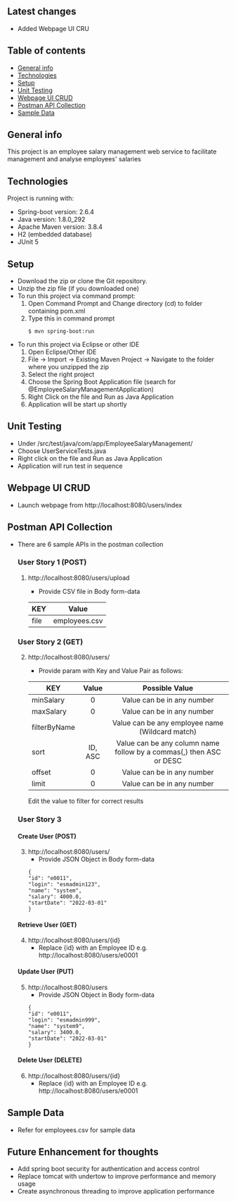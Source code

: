 ## Latest changes
* Added Webpage UI CRU

## Table of contents
* [General info](#general-info)
* [Technologies](#technologies)
* [Setup](#setup)
* [Unit Testing](#unit-testing)
* [Webpage UI CRUD](#webpage-ui-crud)
* [Postman API Collection](#postman-api-collection)
* [Sample Data](#sample-data)

## General info
This project is an employee salary management web service to facilitate management and analyse employees' salaries
	
## Technologies
Project is running with:
* Spring-boot version: 2.6.4
* Java version: 1.8.0_292
* Apache Maven version: 3.8.4
* H2 (embedded database)
* JUnit 5
	
## Setup
* Download the zip or clone the Git repository.
* Unzip the zip file (if you downloaded one)
* To run this project via command prompt:
    1) Open Command Prompt and Change directory (cd) to folder containing pom.xml
    2) Type this in command prompt
        ```
        $ mvn spring-boot:run
        ```
* To run this project via Eclipse or other IDE
    1) Open Eclipse/Other IDE
    2) File -> Import -> Existing Maven Project -> Navigate to the folder where you unzipped the zip
    3) Select the right project
    4) Choose the Spring Boot Application file (search for @EmployeeSalaryManagementApplication)
    5) Right Click on the file and Run as Java Application
    6) Application will be start up shortly

## Unit Testing
* Under /src/test/java/com/app/EmployeeSalaryManagement/
* Choose UserServiceTests.java
* Right click on the file and Run as Java Application
* Application will run test in sequence

## Webpage UI CRUD
* Launch webpage from http://localhost:8080/users/index

## Postman API Collection
* There are 6 sample APIs in the postman collection
    ### User Story 1 (POST)
    1) http://localhost:8080/users/upload 
        * Provide CSV file in Body form-data

        | KEY        | Value         |
        | ---------- |:-------------:|
        | file       | employees.csv |

    ### User Story 2 (GET)
    2) http://localhost:8080/users/
        * Provide param with Key and Value Pair as follows:

        | KEY           | Value         |  Possible Value                                                       |
        | ------------- |:-------------:| :--------------------------------------------------------------------:|
        | minSalary     | 0             |  Value can be in any number                                           |
        | maxSalary     | 0             |  Value can be in any number                                           |
        | filterByName  |               |  Value can be any employee name (Wildcard match)                      |
        | sort          | ID, ASC       |  Value can be any column name follow by a commas(,) then ASC or DESC  |
        | offset        | 0             |  Value can be in any number                                           |
        | limit         | 0             |  Value can be in any number                                           |

        Edit the value to filter for correct results
        
    ### User Story 3 
    
    #### Create User (POST)
    3) http://localhost:8080/users/
        * Provide JSON Object in Body form-data
        ```
        {
        "id": "e0011",
        "login": "esmadmin123",
        "name": "system",
        "salary": 4000.0,
        "startDate": "2022-03-01"
        }
        ```

    #### Retrieve User (GET)
    4) http://localhost:8080/users/{id}
        * Replace {id} with an Employee ID e.g. http://localhost:8080/users/e0001
    
    #### Update User (PUT)
    5) http://localhost:8080/users
        * Provide JSON Object in Body form-data
        ```
        {
        "id": "e0011",
        "login": "esmadmin999",
        "name": "system9",
        "salary": 3400.0,
        "startDate": "2022-03-01"
        }
        ```
    #### Delete User (DELETE)
    6) http://localhost:8080/users/{id}
        * Replace {id} with an Employee ID e.g. http://localhost:8080/users/e0001

## Sample Data
* Refer for employees.csv for sample data

## Future Enhancement for thoughts
* Add spring boot security for authentication and access control
* Replace tomcat with undertow to improve performance and memory usage
* Create asynchronous threading to improve application performance

